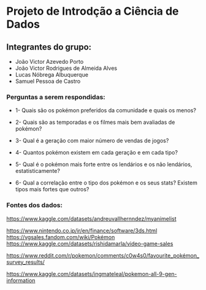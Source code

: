 
# Projeto de Introdção a Ciência de Dados

## Integrantes do grupo:

- João Victor Azevedo Porto
- João Victor Rodrigues de Almeida Alves
- Lucas Nóbrega Albuquerque
- Samuel Pessoa de Castro

### Perguntas a serem respondidas:

 * 1- Quais são os pokémon preferidos da comunidade e quais os menos?

 * 2- Quais são as temporadas e os filmes mais bem avaliadas de pokémon?

 * 3- Qual é a geração com maior número de vendas de jogos?

 * 4- Quantos pokémon existem em cada geração e em cada tipo?

 * 5- Qual é o pokémon mais forte entre os lendários e os não lendários, estatisticamente?

 * 6- Qual a correlação entre o tipo dos pokémon e os seus stats? Existem tipos mais fortes que outros?

### Fontes dos dados:

https://www.kaggle.com/datasets/andreuvallhernndez/myanimelist

https://www.nintendo.co.jp/ir/en/finance/software/3ds.html
https://vgsales.fandom.com/wiki/Pokémon
https://www.kaggle.com/datasets/rishidamarla/video-game-sales

https://www.reddit.com/r/pokemon/comments/c0w4s0/favourite_pokémon_survey_results/

https://www.kaggle.com/datasets/ingmateleal/pokemon-all-9-gen-information




  
